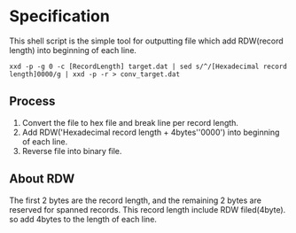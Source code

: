 # Specification
This shell script is the simple tool for outputting file which add RDW(record length) into beginning of each line.

```bash:usage
xxd -p -g 0 -c [RecordLength] target.dat | sed s/^/[Hexadecimal record length]0000/g | xxd -p -r > conv_target.dat
```
## Process  
1. Convert the file to hex file and break line per record length.
2. Add RDW('Hexadecimal record length + 4bytes''0000') into beginning of each line.
4. Reverse file into binary file.

## About RDW
The first 2 bytes are the record length, and the remaining 2 bytes are reserved for spanned records.
This record length include RDW filed(4byte). so add 4bytes to the length of each line.
